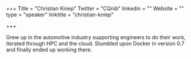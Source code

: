 +++
Title = "Christian Kniep"
Twitter = "CQnib"
linkedin = ""
Website = ""
type = "speaker"
linktitle = "christian-kniep"

+++

Grew up in the automotive industry supporting engineers to do their work, iterated through HPC and the cloud. Stumbled upon Docker in version 0.7 and finally ended up working there.
